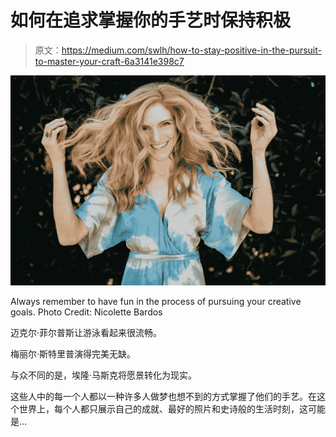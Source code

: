 # 如何在追求掌握你的手艺时保持积极

> 原文：<https://medium.com/swlh/how-to-stay-positive-in-the-pursuit-to-master-your-craft-6a3141e398c7>

![](img/aaa28481b16a6fa6fee8bc8137db8386.png)

Always remember to have fun in the process of pursuing your creative goals. Photo Credit: Nicolette Bardos

迈克尔·菲尔普斯让游泳看起来很流畅。

梅丽尔·斯特里普演得完美无缺。

与众不同的是，埃隆·马斯克将愿景转化为现实。

这些人中的每一个人都以一种许多人做梦也想不到的方式掌握了他们的手艺。在这个世界上，每个人都只展示自己的成就、最好的照片和史诗般的生活时刻，这可能是…